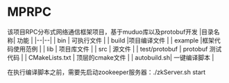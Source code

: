# MPRPC
该项目RPC分布式网络通信框架项目，基于muduo库以及protobuf开发
|目录名称| 功能 |
|--|--|
| bin | 可执行文件 |
| build |项目编译文件  |
| example |框架代码使用范例  |
| lib | 项目库文件 |
| src | 源文件 |
| test/protobuf | protobuf 测试代码 |
| CMakeLists.txt | 顶层的cmake文件 |
| autobuild.sh| 一键编译脚本 |

在执行编译脚本之前，需要先启动zookeeper服务器：./zkServer.sh start
